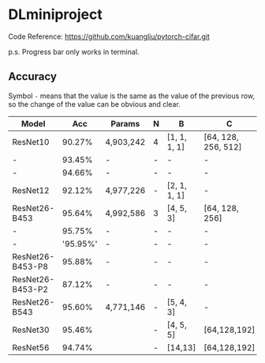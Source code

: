# DLminiproject

Code Reference: https://github.com/kuangliu/pytorch-cifar.git

p.s. Progress bar only works in terminal.

## Accuracy

Symbol `-` means that the value is the same as the value of the previous row, so the change of the value can be obvious and clear.

| Model            | Acc  |Params   |N|B           | C                 |F|K|P|LR   |E|
|----------------- |------|---------|-|------------|-------------------|-|-|-|-----|---|
|ResNet10          |90.27%|4,903,242|4|[1, 1, 1, 1]|[64, 128, 256, 512]|3|1|4|0.001|200|
|-                 |93.45%|-        |-|-           |-                  |-|-|-|0.01 |-|
|-                 |94.66%|-        |-|-           |-                  |-|-|-|0.1  |-|
|ResNet12          |92.12%|4,977,226|-|[2, 1, 1, 1]|-                  |-|-|-|-    |-|
|ResNet26-B453     |95.64%|4,992,586|3|[4, 5, 3]   |[64, 128, 256]     |3|1|-|-    |-|
|-                 |95.75%|-        |-|-           |-                  |-|-|-|-    |400|
|-                 |'95.95%'|-      |-|-           |-                  |-|-|-|-    |600|
|ResNet26-B453-P8  |95.88%|-        |-|-           |-                  |-|-|8|-    |200|
|ResNet26-B453-P2  |87.12%|-        |-|-           |-                  |-|-|2|-    |200|
|ResNet26-B543     |95.60%|4,771,146|-|[5, 4, 3]   |-                  |-|-|4|-    |-|
|ResNet30          |95.46%|         |-|[4, 5, 5]   |[64,128,192]       |-|-|-|-    |-|
|ResNet56          |94.74%|         |-|[14,13]   |[64,128,192]       |-|-|-|-    |-|
